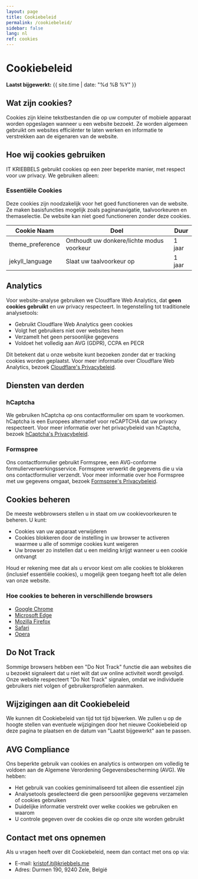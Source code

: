 ```yaml
---
layout: page
title: Cookiebeleid
permalink: /cookiebeleid/
sidebar: false
lang: nl
ref: cookies
---
```


# Cookiebeleid

**Laatst bijgewerkt:** {{ site.time | date: "%d %B %Y" }}

## Wat zijn cookies?

Cookies zijn kleine tekstbestanden die op uw computer of mobiele apparaat worden opgeslagen wanneer u een website bezoekt. Ze worden algemeen gebruikt om websites efficiënter te laten werken en informatie te verstrekken aan de eigenaren van de website.

## Hoe wij cookies gebruiken

IT KRIEBBELS gebruikt cookies op een zeer beperkte manier, met respect voor uw privacy. We gebruiken alleen:

### Essentiële Cookies

Deze cookies zijn noodzakelijk voor het goed functioneren van de website. Ze maken basisfuncties mogelijk zoals paginanavigatie, taalvoorkeuren en themaselectie. De website kan niet goed functioneren zonder deze cookies.

| Cookie Naam | Doel | Duur |
|-------------|------|------|
| theme_preference | Onthoudt uw donkere/lichte modus voorkeur | 1 jaar |
| jekyll_language | Slaat uw taalvoorkeur op | 1 jaar |

## Analytics

Voor website-analyse gebruiken we Cloudflare Web Analytics, dat **geen cookies gebruikt** en uw privacy respecteert. In tegenstelling tot traditionele analysetools:

- Gebruikt Cloudflare Web Analytics geen cookies
- Volgt het gebruikers niet over websites heen
- Verzamelt het geen persoonlijke gegevens
- Voldoet het volledig aan AVG (GDPR), CCPA en PECR

Dit betekent dat u onze website kunt bezoeken zonder dat er tracking cookies worden geplaatst. Voor meer informatie over Cloudflare Web Analytics, bezoek [Cloudflare's Privacybeleid](https://www.cloudflare.com/privacypolicy/).

## Diensten van derden

### hCaptcha

We gebruiken hCaptcha op ons contactformulier om spam te voorkomen. hCaptcha is een Europees alternatief voor reCAPTCHA dat uw privacy respecteert. Voor meer informatie over het privacybeleid van hCaptcha, bezoek [hCaptcha's Privacybeleid](https://www.hcaptcha.com/privacy).

### Formspree

Ons contactformulier gebruikt Formspree, een AVG-conforme formulierverwerkingsservice. Formspree verwerkt de gegevens die u via ons contactformulier verzendt. Voor meer informatie over hoe Formspree met uw gegevens omgaat, bezoek [Formspree's Privacybeleid](https://formspree.io/legal/privacy-policy/).

## Cookies beheren

De meeste webbrowsers stellen u in staat om uw cookievoorkeuren te beheren. U kunt:
- Cookies van uw apparaat verwijderen
- Cookies blokkeren door de instelling in uw browser te activeren waarmee u alle of sommige cookies kunt weigeren
- Uw browser zo instellen dat u een melding krijgt wanneer u een cookie ontvangt

Houd er rekening mee dat als u ervoor kiest om alle cookies te blokkeren (inclusief essentiële cookies), u mogelijk geen toegang heeft tot alle delen van onze website.

### Hoe cookies te beheren in verschillende browsers

- [Google Chrome](https://support.google.com/chrome/answer/95647?hl=nl)
- [Microsoft Edge](https://support.microsoft.com/nl-nl/microsoft-edge/cookies-verwijderen-in-microsoft-edge-63947406-40ac-c3b8-57b9-2a946a29ae09)
- [Mozilla Firefox](https://support.mozilla.org/nl/kb/cookies-en-website-gegevens-wissen-firefox)
- [Safari](https://support.apple.com/nl-nl/guide/safari/sfri11471/mac)
- [Opera](https://help.opera.com/en/latest/web-preferences/#cookies)

## Do Not Track

Sommige browsers hebben een "Do Not Track" functie die aan websites die u bezoekt signaleert dat u niet wilt dat uw online activiteit wordt gevolgd. Onze website respecteert "Do Not Track" signalen, omdat we individuele gebruikers niet volgen of gebruikersprofielen aanmaken.

## Wijzigingen aan dit Cookiebeleid

We kunnen dit Cookiebeleid van tijd tot tijd bijwerken. We zullen u op de hoogte stellen van eventuele wijzigingen door het nieuwe Cookiebeleid op deze pagina te plaatsen en de datum van "Laatst bijgewerkt" aan te passen.

## AVG Compliance

Ons beperkte gebruik van cookies en analytics is ontworpen om volledig te voldoen aan de Algemene Verordening Gegevensbescherming (AVG). We hebben:

- Het gebruik van cookies geminimaliseerd tot alleen die essentieel zijn
- Analysetools geselecteerd die geen persoonlijke gegevens verzamelen of cookies gebruiken
- Duidelijke informatie verstrekt over welke cookies we gebruiken en waarom
- U controle gegeven over de cookies die op onze site worden gebruikt

## Contact met ons opnemen

Als u vragen heeft over dit Cookiebeleid, neem dan contact met ons op via:
- E-mail: [kristof.it@kriebbels.me](mailto:kristof.it@kriebbels.me)
- Adres: Durmen 190, 9240 Zele, België